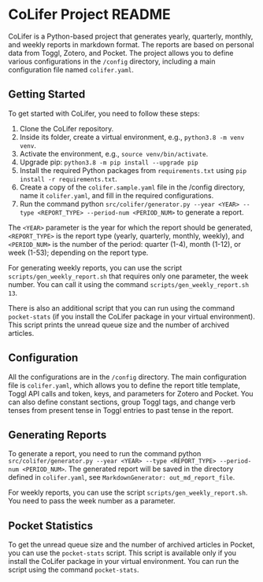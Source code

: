# CoLifer Project README

CoLifer is a Python-based project that generates yearly, quarterly, monthly, and weekly reports in markdown format. The reports are based on personal data from Toggl, Zotero, and Pocket. The project allows you to define various configurations in the `/config` directory, including a main configuration file named `colifer.yaml`.

## Getting Started

To get started with CoLifer, you need to follow these steps:

1. Clone the CoLifer repository.
1. Inside its folder, create a virtual environment, e.g., `python3.8 -m venv venv`.
1. Activate the environment, e.g., `source venv/bin/activate`.
1. Upgrade pip: `python3.8 -m pip install --upgrade pip`
1. Install the required Python packages from `requirements.txt` using `pip install -r requirements.txt`.
1. Create a copy of the `colifer.sample.yaml` file in the /config directory, name it `colifer.yaml`, and fill in the required configurations.
1. Run the command python `src/colifer/generator.py --year <YEAR> --type <REPORT_TYPE> --period-num <PERIOD_NUM>` to generate a report.

The `<YEAR>` parameter is the year for which the report should be generated, `<REPORT_TYPE>` is the report type (yearly, quarterly, monthly, weekly), and `<PERIOD_NUM>` is the number of the period: quarter (1-4), month (1-12), or week (1-53); depending on the report type.

For generating weekly reports, you can use the script `scripts/gen_weekly_report.sh` that requires only one parameter, the week number. You can call it using the command `scripts/gen_weekly_report.sh 13`.

There is also an additional script that you can run using the command `pocket-stats` (if you install the CoLifer package in your virtual environment). This script prints the unread queue size and the number of archived articles.

## Configuration

All the configurations are in the `/config` directory. The main configuration file is `colifer.yaml`, which allows you to define the report title template, Toggl API calls and token, keys, and parameters for Zotero and Pocket. You can also define constant sections, group Toggl tags, and change verb tenses from present tense in Toggl entries to past tense in the report.

## Generating Reports

To generate a report, you need to run the command python `src/colifer/generator.py --year <YEAR> --type <REPORT_TYPE> --period-num <PERIOD_NUM>`. The generated report will be saved in the directory defined in `colifer.yaml`, see `MarkdownGenerator: out_md_report_file`.

For weekly reports, you can use the script `scripts/gen_weekly_report.sh`. You need to pass the week number as a parameter. 

## Pocket Statistics

To get the unread queue size and the number of archived articles in Pocket, you can use the `pocket-stats` script. This script is available only if you install the CoLifer package in your virtual environment. You can run the script using the command `pocket-stats`.

